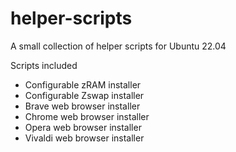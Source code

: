 # helper-scripts

A small collection of helper scripts for Ubuntu 22.04

Scripts included

- Configurable zRAM installer
- Configurable Zswap installer
- Brave web browser installer
- Chrome web browser installer
- Opera web browser installer
- Vivaldi web browser installer
